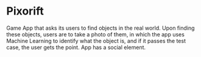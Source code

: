 # Pixorift
Game App that asks its users to find objects in the real world. Upon finding these objects, users are to take a photo of them, in which the app uses Machine Learning to identify what the object is, and if it passes the test case, the user gets the point. App has a social element.
